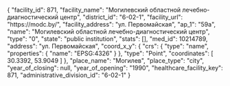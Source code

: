 {
    "facility_id": 871,
    "facility_name": "Могилевский областной лечебно-диагностический центр",
    "district_id": "6-02-1",
    "facility_url": "https:\/\/modc.by\/",
    "facility_address": "ул. Первомайская",
    "ap_1": "59а",
    "name": "Могилевский областной лечебно-диагностический центр",
    "type": "0",
    "state": "public institution",
    "stats": [],
    "med_id": 10214789,
    "address": "ул. Первомайская",
    "coord_x_y": {
        "crs": {
            "type": "name",
            "properties": {
                "name": "EPSG:4326"
            }
        },
        "type": "Point",
        "coordinates": [
            30.3392,
            53.9049
        ]
    },
    "place_name": "Могилев",
    "place_type": "city",
    "year_of_closing": null,
    "year_of_opening": "1990",
    "healthcare_facility_key": 871,
    "administrative_division_id": "6-02-1"
}
